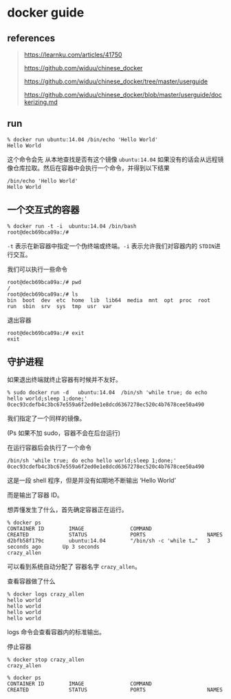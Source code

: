 # docker guide

## references

> https://learnku.com/articles/41750
>
> https://github.com/widuu/chinese_docker
>
> https://github.com/widuu/chinese_docker/tree/master/userguide
>
> https://github.com/widuu/chinese_docker/blob/master/userguide/dockerizing.md

## run

```
% docker run ubuntu:14.04 /bin/echo 'Hello World'
Hello World
```

这个命令会先 从本地查找是否有这个镜像 `ubuntu:14.04` 如果没有的话会从远程镜像仓库拉取。然后在容器中会执行一个命令，并得到以下结果

```
/bin/echo 'Hello World'
Hello World
```

## 一个交互式的容器

```
% docker run -t -i  ubuntu:14.04 /bin/bash
root@decb69bca09a:/#
```

`-t` 表示在新容器中指定一个伪终端或终端。`-i` 表示允许我们对容器内的 `STDIN`进行交互。

我们可以执行一些命令

```
root@decb69bca09a:/# pwd
/
root@decb69bca09a:/# ls
bin  boot  dev  etc  home  lib  lib64  media  mnt  opt  proc  root  run  sbin  srv  sys  tmp  usr  var
```

退出容器

```
root@decb69bca09a:/# exit
exit
```

## 守护进程

如果退出终端就终止容器有时候并不友好。

```
% sudo docker run -d   ubuntu:14.04  /bin/sh 'while true; do echo hello world;sleep 1;done;'
0cec93cdefb4c3bc67e559a6f2ed0e1e8dcd6367278ec520c4b7678cee50a490
```

我们指定了一个同样的镜像。

(Ps 如果不加 sudo，容器不会在后台运行)

在运行容器后会执行了一个命令

```
/bin/sh 'while true; do echo hello world;sleep 1;done;'
0cec93cdefb4c3bc67e559a6f2ed0e1e8dcd6367278ec520c4b7678cee50a490
```

这是一段 shell 程序，但是并没有如期地不断输出 ‘Hello World’

而是输出了容器 ID。

想弄懂发生了什么，首先确定容器正在运行。

```
% docker ps
CONTAINER ID        IMAGE               COMMAND                  CREATED             STATUS              PORTS                    NAMES
d2bfb58f179c        ubuntu:14.04        "/bin/sh -c 'while t…"   3 seconds ago       Up 3 seconds                                 crazy_allen
```

可以看到系统自动分配了 容器名字 `crazy_allen`。

查看容器做了什么

```
% docker logs crazy_allen
hello world
hello world
hello world
hello world
```

logs 命令会查看容器内的标准输出。

停止容器

```
% docker stop crazy_allen
crazy_allen

% docker ps
CONTAINER ID        IMAGE               COMMAND                  CREATED             STATUS              PORTS                    NAMES
```


